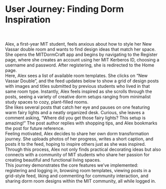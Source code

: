 # User Journey: Finding Dorm Inspiration
<br>
<br>
Alex, a first-year MIT student, feels anxious about how to style her New Vassar double room and wants to find design ideas that match her space. She opens the MITDormCraft app and begins by navigating to the Register page, where she creates an account using her MIT Kerberos ID, choosing a username and password. After registering, she is redirected to the Home page.
<br>
Here, Alex sees a list of available room templates. She clicks on “New Vassar Double”, and the feed updates below to show a grid of design posts with images and titles submitted by previous students who lived in that same room type. Instantly, Alex feels inspired as she scrolls through the posts, seeing a variety of creative dorm setups ranging from minimalist study spaces to cozy, plant-filled rooms.
<br>
She likes several posts that catch her eye and pauses on one featuring warm fairy lights and a neatly organized desk. Curious, she leaves a comment asking, “Where did you get those fairy lights? This setup is amazing!” The post author replies with shopping tips, and Alex bookmarks the post for future reference.
<br>
Feeling motivated, Alex decides to share her own dorm transformation journey. She uploads photos of her progress, writes a short caption, and posts it to the feed, hoping to inspire others just as she was inspired. Through this process, Alex not only finds practical decorating ideas but also connects with a community of MIT students who share her passion for creating beautiful and functional living spaces.
<br>
This journey demonstrates the core features we’ve implemented: registering and logging in, browsing room templates, viewing posts in a grid-style feed, liking and commenting for community interaction, and sharing dorm room designs within the MIT community, all while logged in.
